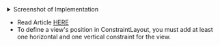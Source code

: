 <details><summary> Screenshot of Implementation</summary>
<img height="300" src="https://user-images.githubusercontent.com/94545831/215306766-07c12196-5fbd-4e65-adec-f227dd21bdef.jpeg" />

</details>

- Read Article [HERE](https://www.geeksforgeeks.org/constraintlayout-in-android/)
- To define a view's position in ConstraintLayout, you must add at least one horizontal and one vertical constraint for the view. 
